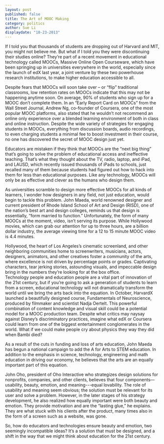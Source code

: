 ```yaml
---
layout: post
published: false
title: The Art of MOOC Making
category: politics
author: Sue Li
displaydate: "10-23-2013"
---
```


If I told you that thousands of students are dropping out of Harvard and MIT, you might not believe me. But what if I told you they were discontinuing their studies online? They’re part of a recent movement in educational technology called MOOCs, Massive Online Open Courseware, which have been springing up in universities everywhere in the world, especially since the launch of edX last year, a joint venture by these two powerhouse research institutions, to make higher education accessible to all. 

Despite fears that MOOCs will soon take over – or “flip” traditional classrooms, low retention rates on MOOCs indicate that this may not be happening anytime soon. On average, 90% of students who sign up for a MOOC don’t complete them. In an “Early Report Card on MOOCs” from the Wall Street Journal, Andrew Ng, co-founder of Coursera, one of the most popular MOOC platforms, also stated that he wouldn’t not recommend an online only experience over a blended learning environment of both in class and online instruction. Despite the wide variety of strategies for engaging students in MOOCs, everything from discussion boards, audio recordings, to even charging students a minimal fee to boost investment in their course, no one has discovered the secret of MOOC design just yet.

Educators are mistaken if they think that MOOCs are the “next big thing” that’s going to solve the problem of educational access and ineffective teaching. That’s what they thought about the TV, radio, laptop, and iPad, and LAUSD, which recently issued thousands of iPads to schools, just recalled many of them because students had figured out how to hack into them for less than educational purposes. Like any technology, MOOCs will only be as effective and clever as the humans who design them.

As universities scramble to design more effective MOOCs for all kinds of learners, I wonder how designers in any field, not just education, would begin to tackle this problem. John Maeda, world renowned designer and current president of Rhode Island School of Art and Design (RISD), one of the nation’s best art and design colleges, reminds us that design is essentially, “form married to function.” Unfortunately, the form of many MOOCs at the moment, video, isn’t serving its purpose. While Hollywood movies, which can grab our attention for up to three hours, are a billion dollar industry, the average viewing time for a 12 to 15 minute MOOC video is 4.4 minutes. 

Hollywood, the heart of Los Angeles’s cinematic screenland, and other neighboring communities home to screenwriters, musicians, actors, designers, animators, and other creatives foster a community of the arts, where excellence is not driven by percentage points or grades. Captivating characters, tear jerking stories, astounding visuals, and impeccable design bring in the numbers they’re looking for at the box office.  
Technology people and education people are a vital part of innovation of the 21st century, but if you’re going to ask a generation of students to learn from a screen, educational technology will not dramatically transform the world until we bring the arts back into the equation. In October, HarvardX launched a beautifully designed course, Fundamentals of Neuroscience, produced by filmmaker and scientist Nadja Oertelt. This powerful combination of content knowledge and visual skill could be a potential model for a MOOC production team. Despite what critics may naysay against Disney’s discriminatory practices, imagine what edX or Coursera could learn from one of the biggest entertainment conglomerates in the world. What if we could make people cry about physics they way they did when Bambi died? 

As a result of the cuts in funding and loss of arts education, John Maeda has begun a national campaign to add the A for Arts to STEM education. In addition to the emphasis in science, technology, engineering and math education in driving our economy, he believes that the arts are an equally important part of this equation. 

John Oho, president of Oho Interactive who strategizes design solutions for nonprofits, companies, and other clients, believes that four components— usability, beauty, emotion, and meaning---equal lovability. The role of usability and meaning seem obvious; the solution must be relevant for its user and solve a problem. However, in the later stages of his strategy development, he also realized how equally important were both beauty and emotion. They provide motivation and are the “lasting glue,” he explains. They are what stuck with his clients after the product, many times also in the form of a screen such as a website, was gone.

So, how do educators and technologies ensure beauty and emotion, two seemingly incompatible ideas? It’s a solution that must be designed, and a shift in the way that we might think about education for the 21st century.

